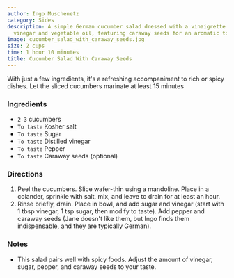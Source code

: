 ```yaml
---
author: Ingo Muschenetz
category: Sides
description: A simple German cucumber salad dressed with a vinaigrette of white wine
  vinegar and vegetable oil, featuring caraway seeds for an aromatic touch.
image: cucumber_salad_with_caraway_seeds.jpg
size: 2 cups
time: 1 hour 10 minutes
title: Cucumber Salad With Caraway Seeds
---
```


With just a few ingredients, it's a refreshing accompaniment to rich or spicy dishes. Let the sliced cucumbers marinate at least 15 minutes

### Ingredients

* `2-3` cucumbers
* `To taste` Kosher salt
* `To taste` Sugar
* `To taste` Distilled vinegar
* `To taste` Pepper
* `To taste` Caraway seeds (optional)

### Directions

1. Peel the cucumbers. Slice wafer-thin using a mandoline. Place in a colander, sprinkle with salt, mix, and leave to drain for at least an hour.
2. Rinse briefly, drain. Place in bowl, and add sugar and vinegar (start with 1 tbsp vinegar, 1 tsp sugar, then modify to taste). Add pepper and caraway seeds (Jane doesn't like them, but Ingo finds them indispensable, and they are typically German).

### Notes

- This salad pairs well with spicy foods. Adjust the amount of vinegar, sugar, pepper, and caraway seeds to your taste.